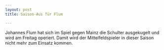 ```yaml
---
layout: post
title: Saison-Aus für Flum

---
```


Johannes Flum hat sich im Spiel gegen Mainz die Schulter ausgekugelt und wird am Freitag operiert. Damit wird der Mittelfeldspieler in dieser Saison nicht mehr zum Einsatz kommen.


